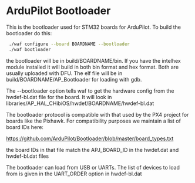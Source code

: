 # ArduPilot Bootloader

This is the bootloader used for STM32 boards for ArduPilot. To build
the bootloader do this:

```bash
 ./waf configure --board BOARDNAME --bootloader
 ./waf bootloader
```

the bootloader will be in build/BOARDNAME/bin. If you have the
intelhex module installed it will build in both bin format and hex
format. Both are usually uploaded with DFU. The elf file will be in
build/BOARDNAME/AP_Bootloader for loading with gdb.

The --bootloader option tells waf to get the hardware config from
the hwdef-bl.dat file for the board. It will look in
libraries/AP_HAL_CHibiOS/hwdef/BOARDNAME/hwdef-bl.dat

The bootloader protocol is compatible with that used by the PX4
project for boards like the Pixhawk. For compatibility purposes we
maintain a list of board IDs here:

  https://github.com/ArduPilot/Bootloader/blob/master/board_types.txt
  
the board IDs in that file match the APJ_BOARD_ID in the hwdef.dat and
hwdef-bl.dat files

The bootloader can load from USB or UARTs. The list of devices to load
from is given in the UART_ORDER option in hwdef-bl.dat

